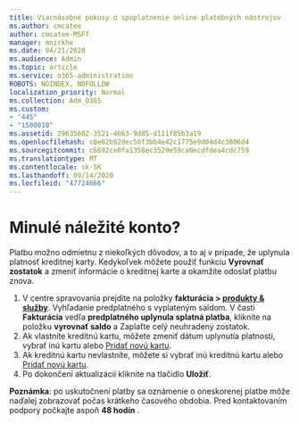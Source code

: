 ```yaml
---
title: Viacnásobné pokusy o spoplatnenie online platobných nástrojov
ms.author: cmcatee
author: cmcatee-MSFT
manager: mnirkhe
ms.date: 04/21/2020
ms.audience: Admin
ms.topic: article
ms.service: o365-administration
ROBOTS: NOINDEX, NOFOLLOW
localization_priority: Normal
ms.collection: Adm_O365
ms.custom:
- "445"
- "1500018"
ms.assetid: 29635602-3521-4663-9d85-d111f85b3a19
ms.openlocfilehash: c0e62b02dec50f3bb4e42c1775e9d04d4c3806d4
ms.sourcegitcommit: c6692ce0fa1358ec3529e59ca0ecdfdea4cdc759
ms.translationtype: MT
ms.contentlocale: sk-SK
ms.lasthandoff: 09/14/2020
ms.locfileid: "47724666"
---
```

# <a name="past-due-account"></a>Minulé náležité konto?

Platbu možno odmietnu z niekoľkých dôvodov, a to aj v prípade, že uplynula platnosť kreditnej karty. Kedykoľvek môžete použiť funkciu **Vyrovnať zostatok** a zmeniť informácie o kreditnej karte a okamžite odoslať platbu znova.

1. V centre spravovania prejdite na položky **fakturácia > [produkty & služby](https://go.microsoft.com/fwlink/p/?linkid=842054)**.
Vyhľadanie predplatného s vyplateným saldom. V časti **Fakturácia** vedľa **predplatného uplynula splatná platba**, kliknite na položku **vyrovnať saldo** a Zaplaťte celý neuhradený zostatok.
2. Ak vlastníte kreditnú kartu, môžete zmeniť dátum uplynutia platnosti, vybrať inú kartu alebo [Pridať novú kartu](https://docs.microsoft.com/microsoft-365/commerce/billing-and-payments/manage-payment-methods?view=o365-worldwide).
3. Ak kreditnú kartu nevlastníte, môžete si vybrať inú kreditnú kartu alebo [Pridať novú kartu](https://docs.microsoft.com/microsoft-365/commerce/billing-and-payments/manage-payment-methods?view=o365-worldwide).
4. Po dokončení aktualizácií kliknite na tlačidlo **Uložiť**.

**Poznámka**: po uskutočnení platby sa oznámenie o oneskorenej platbe môže naďalej zobrazovať počas krátkeho časového obdobia. Pred kontaktovaním podpory počkajte aspoň **48 hodín** .
